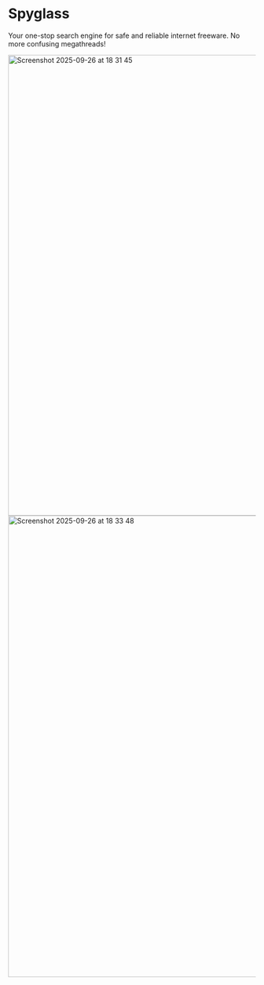 # Spyglass

Your one-stop search engine for safe and reliable internet freeware. No more confusing megathreads!


<img width="1680" height="936" alt="Screenshot 2025-09-26 at 18 31 45" src="https://github.com/user-attachments/assets/3a312a87-5c85-432f-841b-8447570a6ef7" />
<img width="1680" height="938" alt="Screenshot 2025-09-26 at 18 33 48" src="https://github.com/user-attachments/assets/6c9c8ed1-1765-46dd-9690-6e43f1b30899" />
